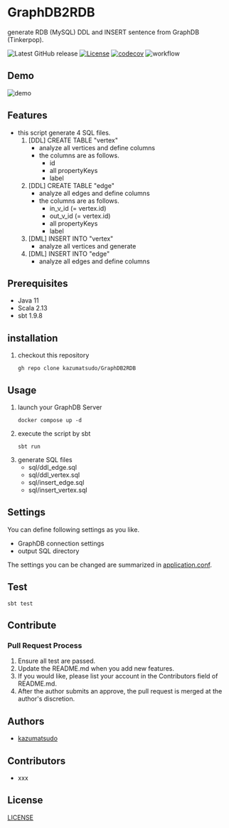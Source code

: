 # GraphDB2RDB

generate RDB (MySQL) DDL and INSERT sentence from GraphDB (Tinkerpop).

![Latest GitHub release](https://img.shields.io/github/release/kazumatsudo/GraphDB2RDB.svg)
[![License](https://img.shields.io/badge/License-Apache_2.0-blue.svg)](https://opensource.org/licenses/Apache-2.0)
[![codecov](https://codecov.io/github/kazumatsudo/GraphDB2RDB/graph/badge.svg?token=9JFEL8HKQR)](https://codecov.io/github/kazumatsudo/GraphDB2RDB)
![workflow](https://github.com/kazumatsudo/GraphDB2RDB/actions/workflows/scala.yml/badge.svg)

## Demo

![demo](https://github.com/kazumatsudo/GraphDB2RDB/assets/25892776/fd9a5a56-c099-4088-91e7-31f4702e1ff1)

## Features

- this script generate 4 SQL files.
    1. [DDL] CREATE TABLE "vertex"
        - analyze all vertices and define columns
        - the columns are as follows.
            - id
            - all propertyKeys
            - label
    2. [DDL] CREATE TABLE "edge"
        - analyze all edges and define columns
        - the columns are as follows.
           - in_v_id (= vertex.id)
           - out_v_id (= vertex.id)
           - all propertyKeys
           - label
    3. [DML] INSERT INTO "vertex"
        - analyze all vertices and generate
    4. [DML] INSERT INTO "edge"
        - analyze all edges and define columns

## Prerequisites

- Java 11
- Scala 2.13
- sbt 1.9.8

## installation

1. checkout this repository
    ```shell
    gh repo clone kazumatsudo/GraphDB2RDB
    ```

## Usage

1. launch your GraphDB Server
    ```shell
    docker compose up -d
    ```
2. execute the script by sbt
    ```shell
    sbt run
    ```
3. generate SQL files
    - sql/ddl_edge.sql
    - sql/ddl_vertex.sql
    - sql/insert_edge.sql
    - sql/insert_vertex.sql

## Settings

You can define following settings as you like.

- GraphDB connection settings
- output SQL directory

The settings you can be changed are summarized in [application.conf](./src/main/resources/application.conf).

## Test

```shell
sbt test
```

## Contribute

### Pull Request Process

1. Ensure all test are passed.
2. Update the README.md when you add new features.
3. If you would like, please list your account in the Contributors field of README.md.
4. After the author submits an approve, the pull request is merged at the author's discretion.

## Authors

- [kazumatsudo](https://github.com/kazumatsudo)

## Contributors

- xxx

## License

[LICENSE](LICENSE)
